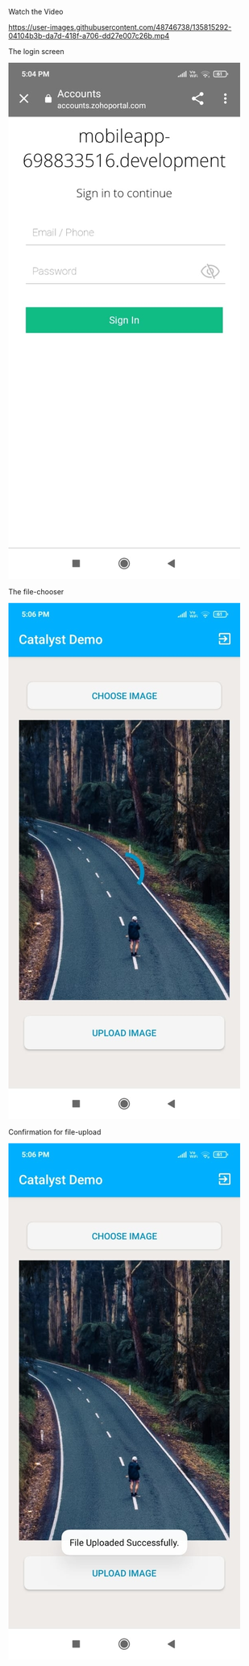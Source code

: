 Watch the Video



https://user-images.githubusercontent.com/48746738/135815292-04104b3b-da7d-418f-a706-dd27e007c26b.mp4





The login screen


![alt text](https://github.com/shankar-tester901/mBaaS-with-Catalyst-example/blob/main/IMG-20210902-WA0008%20(1).jpg) 





The file-chooser

![alt text](https://github.com/shankar-tester901/mBaaS-with-Catalyst-example/blob/main/IMG-20210902-WA0009%20(1).jpg)




Confirmation for file-upload

![alt text](https://github.com/shankar-tester901/mBaaS-with-Catalyst-example/blob/main/IMG-20210902-WA0012%20(1).jpg)

